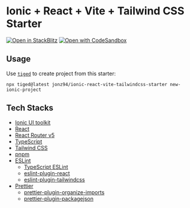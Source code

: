 # Ionic + React + Vite + Tailwind CSS Starter

[![Open in StackBlitz](https://developer.stackblitz.com/img/open_in_stackblitz.svg)](https://stackblitz.com/github/jonz94/ionic-react-vite-tailwindcss-starter)
[![Open with CodeSandbox](https://assets.codesandbox.io/github/button-edit-lime.svg)](https://codesandbox.io/s/github/jonz94/ionic-react-vite-tailwindcss-starter)

## Usage

Use [`tiged`](https://github.com/tiged/tiged) to create project from this starter:

```shell
npx tiged@latest jonz94/ionic-react-vite-tailwindcss-starter new-ionic-project
```

## Tech Stacks

- [Ionic UI toolkit](https://ionicframework.com/docs/)
- [React](https://reactjs.org/)
- [React Router v5](https://v5.reactrouter.com/)
- [TypeScript](https://www.typescriptlang.org/)
- [Tailwind CSS](https://tailwindcss.com/)
- [pnpm](https://pnpm.io/)
- [ESLint](https://eslint.org/)
    - [TypeScript ESLint](https://typescript-eslint.io/)
    - [eslint-plugin-react](https://github.com/jsx-eslint/eslint-plugin-react)
    - [eslint-plugin-tailwindcss](https://github.com/francoismassart/eslint-plugin-tailwindcss)
- [Prettier](https://prettier.io/)
    - [prettier-plugin-organize-imports](https://github.com/simonhaenisch/prettier-plugin-organize-imports)
    - [prettier-plugin-packagejson](https://github.com/matzkoh/prettier-plugin-packagejson)
